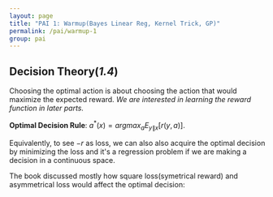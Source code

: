```yaml
---
layout: page
title: "PAI 1: Warmup(Bayes Linear Reg, Kernel Trick, GP)"
permalink: /pai/warmup-1
group: pai
---
```


## Decision Theory(*1.4*)

Choosing the optimal action is about choosing the action that would maximize the expected reward. *We are interested in learning the reward function in later parts.*

**Optimal Decision Rule**: $a^*(x) = {argmax}_a E_{y\|x} [r(y,a)]$. 

Equivalently, to see $-r$ as loss, we can also also acquire the optimal decision by minimizing the loss and it's a regression problem if we are making a decision in a continuous space. 

The book discussed mostly how square loss(symetrical reward) and asymmetrical loss would affect the optimal decision: 